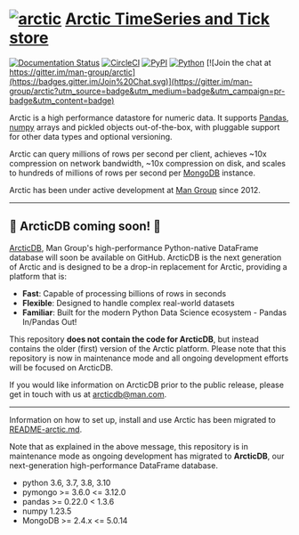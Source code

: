 # [![arctic](https://raw.githubusercontent.com/man-group/arctic/master/logo/arctic_50.png?raw=true)](https://github.com/man-group/arctic) [Arctic TimeSeries and Tick store](https://github.com/man-group/arctic)


[![Documentation Status](https://readthedocs.org/projects/arctic/badge/?version=latest)](https://arctic.readthedocs.io/en/latest/?badge=latest)
[![CircleCI](https://circleci.com/gh/man-group/arctic/tree/master.svg?style=shield)](https://app.circleci.com/pipelines/github/man-group/arctic?branch=master)
[![PyPI](https://img.shields.io/pypi/v/arctic)](https://pypi.org/project/arctic)
[![Python](https://img.shields.io/badge/Python-3.6|3.7|3.8-green.svg)](https://github.com/man-group/arctic)
[![Join the chat at https://gitter.im/man-group/arctic](https://badges.gitter.im/Join%20Chat.svg)](https://gitter.im/man-group/arctic?utm_source=badge&utm_medium=badge&utm_campaign=pr-badge&utm_content=badge)

Arctic is a high performance datastore for numeric data. It supports [Pandas](http://pandas.pydata.org/),
[numpy](http://www.numpy.org/) arrays and pickled objects out-of-the-box, with pluggable support for
other data types and optional versioning.

Arctic can query millions of rows per second per client, achieves ~10x compression on network bandwidth,
~10x compression on disk, and scales to hundreds of millions of rows per second per
[MongoDB](https://www.mongodb.org/) instance.

Arctic has been under active development at [Man Group](https://www.man.com/) since 2012.

---

## :mega: ArcticDB coming soon! :mega:

[ArcticDB](https://www.man.com/man-group-brings-powerful-dataframe-database-product-arcticdb-to-market-with-bloomberg), Man Group's high-performance Python-native DataFrame database will soon be available on GitHub. ArcticDB is the next generation of Arctic and is designed to be a drop-in replacement for Arctic, providing a platform that is:

* **Fast**: Capable of processing billions of rows in seconds
* **Flexible**: Designed to handle complex real-world datasets
* **Familiar**: Built for the modern Python Data Science ecosystem - Pandas In/Pandas Out!

This repository **does not contain the code for ArcticDB**, but instead contains the older (first) version of the Arctic platform. Please note that this repository is now in maintenance mode and all ongoing development efforts will be focused on ArcticDB.

If you would like information on ArcticDB prior to the public release, please get in touch with us at arcticdb@man.com. 

---

Information on how to set up, install and use Arctic has been migrated to [README-arctic.md](README-arctic.md). 

Note that as explained in the above message, this repository is in maintenance mode as ongoing development has migrated to **ArcticDB**, our next-generation high-performance DataFrame database.
 * python 3.6, 3.7, 3.8, 3.10
 * pymongo >= 3.6.0 <= 3.12.0
 * pandas >= 0.22.0 < 1.3.6
 * numpy 1.23.5
 * MongoDB >= 2.4.x <= 5.0.14

